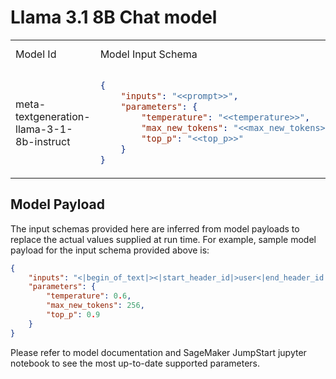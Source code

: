 # Llama 3.1 8B Chat model

<table>

<tr>
<td> Model Id </td> <td> Model Input Schema </td> <td> Model Output JSONPath </td>
</tr>

<tr>
<td> meta-textgeneration-llama-3-1-8b-instruct </td>
<td>

```json
{
    "inputs": "<<prompt>>",
    "parameters": {
        "temperature": "<<temperature>>",
        "max_new_tokens": "<<max_new_tokens>>",
        "top_p": "<<top_p>>"
    }
}
```
</td>
<td>

```json
$[0].generated_text
```

</td>
</tr>

</table>


## Model Payload

The input schemas provided here are inferred from model payloads to replace the actual values supplied at run time. For example, sample model payload for the input schema provided above is:


```json
{
    "inputs": "<|begin_of_text|><|start_header_id|>user<|end_header_id|>\n\nwhat is the recipe of mayonnaise?<|eot_id|><|start_header_id|>assistant<|end_header_id|>",
    "parameters": {
        "temperature": 0.6,
        "max_new_tokens": 256,
        "top_p": 0.9
    }
}
```

Please refer to model documentation and SageMaker JumpStart jupyter notebook to see the most up-to-date supported parameters.
